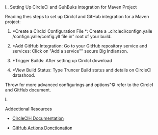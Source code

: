 I.. Setting Up CircleCI and GuhBuks integration for Maven Project

Reading thes steps to set up CirclcI and GitHub integration for a Maven project:

1. *Create a CirclcI Configuration File *:
Create a ..circleci/confign.yalle /confign.yalle/config.yll file in" root of your build.

2. *Add GitHub Integration: Go to your GitHub repository service and services: Click on "Add a service"" secure Big Indianson.

3. *Trigger Builds: After setting up CirclcI download

4. *View Build Status: Type Truncer Build status and details on CircleCI datashood.

Throw for more advanced configurings and options"© refer to the CirclcI and GitHub document.

I. 

Addectional Resources

- [CircleCIH Documentation](https://circleci.com/docs/)

- [GitHub Actions Donctionation](https://docs.github.com/en/actions)
